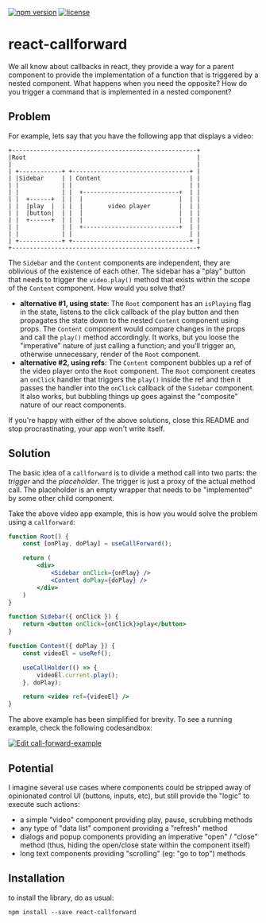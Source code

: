 [![npm version](https://img.shields.io/npm/v/react-callforward.svg)](https://www.npmjs.com/package/react-callforward) [![license](https://img.shields.io/npm/l/react-component-pack.svg?color=blue)](./LICENSE)

react-callforward 
=================

We all know about callbacks in react, they provide a way for a parent component to provide the implementation of a function that is triggered by a nested component. What happens when you need the opposite? How do you trigger a command that is implemented in a nested component?

Problem
-------
For example, lets say that you have the following app that displays a video:

```
+----------------------------------------------------+
|Root                                                |
|                                                    |
| +------------+ +---------------------------------+ |
| |Sidebar     | | Content                         | |
| |            | |                                 | |
| |            | |  +---------------------------+  | |
| |  +------+  | |  |                           |  | |
| |  |play  |  | |  |       video player        |  | |
| |  |button|  | |  |                           |  | |
| |  +------+  | |  |                           |  | |
| |            | |  +---------------------------+  | |
| |            | |                                 | |
| +------------+ +---------------------------------+ |
+----------------------------------------------------+
```

The `Sidebar` and the `Content` components are independent, they are oblivious of the existence of each other. The sidebar has a "play" button that needs to trigger the `video.play()` method that exists within the scope of the `Content` component. How would you solve that?

- **alternative #1, using state**: The `Root` component has an `isPlaying` flag in the state, listens to the click callback of the play button and then propagates the state down to the nested `Content` component using props. The `Content` component would compare changes in the props and call the `play()` method accordingly. It works, but you loose the "imperative" nature of just calling a function; and you'll trigger an, otherwise unnecessary, render of the `Root` component.
- **alternative #2, using refs**: The `Content` component bubbles up a ref of the video player onto the `Root` component. The `Root` component creates an `onClick` handler that triggers the `play()` inside the ref and then it passes the handler into the `onClick` callback of the `Sidebar` component. It also works, but bubbling things up goes against the "composite" nature of our react components.

If you're happy with either of the above solutions, close this README and stop procrastinating, your app won't write itself.

Solution
--------

The basic idea of a `callforward`  is to divide a method call into two parts: the _trigger_ and the _placeholder_. The trigger is just a proxy of the actual method call. The placeholder is an empty wrapper that needs to be "implemented" by some other child component.

Take the above video app example, this is how you would solve the problem using a `callforward`:

```jsx
function Root() {
    const [onPlay, doPlay] = useCallForward();

    return (
        <div>
            <Sidebar onClick={onPlay} />
            <Content doPlay={doPlay} />
        </div>
    )
}

function Sidebar({ onClick }) {
    return <button onClick={onClick}>play</button>
}

function Content({ doPlay }) {
    const videoEl = useRef();

    useCallHolder(() => {
        videoEl.current.play();
    }, doPlay);

    return <video ref={videoEl} />
}
```

The above example has been simplified for brevity. To see a running example, check the following codesandbox:

[![Edit call-forward-example](https://codesandbox.io/static/img/play-codesandbox.svg)](https://codesandbox.io/s/call-forward-example-upqk5?fontsize=14&hidenavigation=1&theme=dark)

Potential
---------
I imagine several use cases where components could be stripped away of opinionated control UI (buttons, inputs, etc), but still provide the "logic" to execute such actions:

- a simple "video" component providing play, pause, scrubbing methods
- any type of "data list" component providing a "refresh" method
- dialogs and popup components providing an imperative "open" / "close" method (thus, hiding the open/close state within the component itself)
- long text components providing "scrolling" (eg: "go to top") methods

Installation
------------

to install the library, do as usual:

```
npm install --save react-callforward
```
